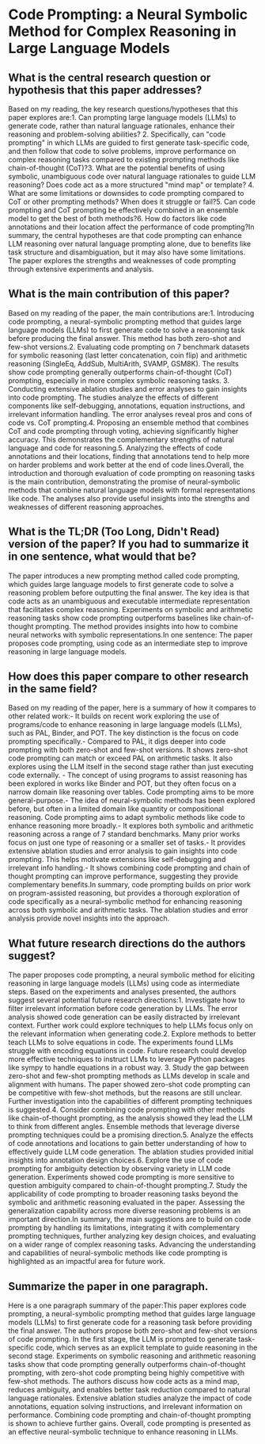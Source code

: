 # Code Prompting: a Neural Symbolic Method for Complex Reasoning in Large   Language Models

## What is the central research question or hypothesis that this paper addresses?

Based on my reading, the key research questions/hypotheses that this paper explores are:1. Can prompting large language models (LLMs) to generate code, rather than natural language rationales, enhance their reasoning and problem-solving abilities? 2. Specifically, can "code prompting" in which LLMs are guided to first generate task-specific code, and then follow that code to solve problems, improve performance on complex reasoning tasks compared to existing prompting methods like chain-of-thought (CoT)?3. What are the potential benefits of using symbolic, unambiguous code over natural language rationales to guide LLM reasoning? Does code act as a more structured "mind map" or template? 4. What are some limitations or downsides to code prompting compared to CoT or other prompting methods? When does it struggle or fail?5. Can code prompting and CoT prompting be effectively combined in an ensemble model to get the best of both methods?6. How do factors like code annotations and their location affect the performance of code prompting?In summary, the central hypotheses are that code prompting can enhance LLM reasoning over natural language prompting alone, due to benefits like task structure and disambiguation, but it may also have some limitations. The paper explores the strengths and weaknesses of code prompting through extensive experiments and analysis.


## What is the main contribution of this paper?

Based on my reading of the paper, the main contributions are:1. Introducing code prompting, a neural-symbolic prompting method that guides large language models (LLMs) to first generate code to solve a reasoning task before producing the final answer. This method has both zero-shot and few-shot versions.2. Evaluating code prompting on 7 benchmark datasets for symbolic reasoning (last letter concatenation, coin flip) and arithmetic reasoning (SingleEq, AddSub, MultiArith, SVAMP, GSM8K). The results show code prompting generally outperforms chain-of-thought (CoT) prompting, especially in more complex symbolic reasoning tasks. 3. Conducting extensive ablation studies and error analyses to gain insights into code prompting. The studies analyze the effects of different components like self-debugging, annotations, equation instructions, and irrelevant information handling. The error analyses reveal pros and cons of code vs. CoT prompting.4. Proposing an ensemble method that combines CoT and code prompting through voting, achieving significantly higher accuracy. This demonstrates the complementary strengths of natural language and code for reasoning.5. Analyzing the effects of code annotations and their locations, finding that annotations tend to help more on harder problems and work better at the end of code lines.Overall, the introduction and thorough evaluation of code prompting on reasoning tasks is the main contribution, demonstrating the promise of neural-symbolic methods that combine natural language models with formal representations like code. The analyses also provide useful insights into the strengths and weaknesses of different reasoning approaches.


## What is the TL;DR (Too Long, Didn't Read) version of the paper? If you had to summarize it in one sentence, what would that be?

The paper introduces a new prompting method called code prompting, which guides large language models to first generate code to solve a reasoning problem before outputting the final answer. The key idea is that code acts as an unambiguous and executable intermediate representation that facilitates complex reasoning. Experiments on symbolic and arithmetic reasoning tasks show code prompting outperforms baselines like chain-of-thought prompting. The method provides insights into how to combine neural networks with symbolic representations.In one sentence: The paper proposes code prompting, using code as an intermediate step to improve reasoning in large language models.


## How does this paper compare to other research in the same field?

Based on my reading of the paper, here is a summary of how it compares to other related work:- It builds on recent work exploring the use of programs/code to enhance reasoning in large language models (LLMs), such as PAL, Binder, and POT. The key distinction is the focus on code prompting specifically.- Compared to PAL, it digs deeper into code prompting with both zero-shot and few-shot versions. It shows zero-shot code prompting can match or exceed PAL on arithmetic tasks. It also explores using the LLM itself in the second stage rather than just executing code externally. - The concept of using programs to assist reasoning has been explored in works like Binder and POT, but they often focus on a narrow domain like reasoning over tables. Code prompting aims to be more general-purpose.- The idea of neural-symbolic methods has been explored before, but often in a limited domain like quantity or compositional reasoning. Code prompting aims to adapt symbolic methods like code to enhance reasoning more broadly.- It explores both symbolic and arithmetic reasoning across a range of 7 standard benchmarks. Many prior works focus on just one type of reasoning or a smaller set of tasks.- It provides extensive ablation studies and error analysis to gain insights into code prompting. This helps motivate extensions like self-debugging and irrelevant info handling.- It shows combining code prompting and chain of thought prompting can improve performance, suggesting they provide complementary benefits.In summary, code prompting builds on prior work on program-assisted reasoning, but provides a thorough exploration of code specifically as a neural-symbolic method for enhancing reasoning across both symbolic and arithmetic tasks. The ablation studies and error analysis provide novel insights into the approach.


## What future research directions do the authors suggest?

The paper proposes code prompting, a neural symbolic method for eliciting reasoning in large language models (LLMs) using code as intermediate steps. Based on the experiments and analyses presented, the authors suggest several potential future research directions:1. Investigate how to filter irrelevant information before code generation by LLMs. The error analysis showed code generation can be easily distracted by irrelevant context. Further work could explore techniques to help LLMs focus only on the relevant information when generating code.2. Explore methods to better teach LLMs to solve equations in code. The experiments found LLMs struggle with encoding equations in code. Future research could develop more effective techniques to instruct LLMs to leverage Python packages like sympy to handle equations in a robust way. 3. Study the gap between zero-shot and few-shot prompting methods as LLMs develop in scale and alignment with humans. The paper showed zero-shot code prompting can be competitive with few-shot methods, but the reasons are still unclear. Further investigation into the capabilities of different prompting techniques is suggested.4. Consider combining code prompting with other methods like chain-of-thought prompting, as the analysis showed they lead the LLM to think from different angles. Ensemble methods that leverage diverse prompting techniques could be a promising direction.5. Analyze the effects of code annotations and locations to gain better understanding of how to effectively guide LLM code generation. The ablation studies provided initial insights into annotation design choices.6. Explore the use of code prompting for ambiguity detection by observing variety in LLM code generation. Experiments showed code prompting is more sensitive to question ambiguity compared to chain-of-thought prompting.7. Study the applicability of code prompting to broader reasoning tasks beyond the symbolic and arithmetic reasoning evaluated in the paper. Assessing the generalization capability across more diverse reasoning problems is an important direction.In summary, the main suggestions are to build on code prompting by handling its limitations, integrating it with complementary prompting techniques, further analyzing key design choices, and evaluating on a wider range of complex reasoning tasks. Advancing the understanding and capabilities of neural-symbolic methods like code prompting is highlighted as an impactful area for future work.


## Summarize the paper in one paragraph.

Here is a one paragraph summary of the paper:This paper explores code prompting, a neural-symbolic prompting method that guides large language models (LLMs) to first generate code for a reasoning task before providing the final answer. The authors propose both zero-shot and few-shot versions of code prompting. In the first stage, the LLM is prompted to generate task-specific code, which serves as an explicit template to guide reasoning in the second stage. Experiments on symbolic reasoning and arithmetic reasoning tasks show that code prompting generally outperforms chain-of-thought prompting, with zero-shot code prompting being highly competitive with few-shot methods. The authors discuss how code acts as a mind map, reduces ambiguity, and enables better task reduction compared to natural language rationales. Extensive ablation studies analyze the impact of code annotations, equation solving instructions, and irrelevant information on performance. Combining code prompting and chain-of-thought prompting is shown to achieve further gains. Overall, code prompting is presented as an effective neural-symbolic technique to enhance reasoning in LLMs.
